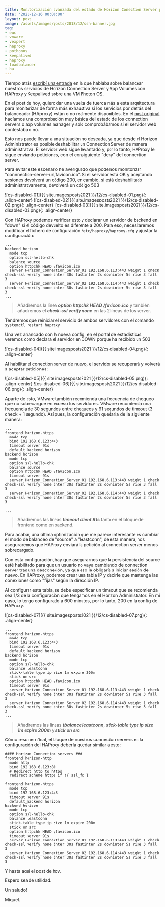 ```yaml
---
title: Monitorización avanzada del estado de Horizon Conection Server para balanceo de carga con HAproxy
date: '2021-12-16 00:00:00'
layout: post
image: /assets/images/posts/2018/12/ssh-banner.jpg
tag:
- euc
- vmware
- vexpert
- haproxy
- pothonos
- keepalived
- haproxy
- loadbalancer
- ha
---
```


Tiempo atrás [escribí una entrada](https://miquelmariano.github.io/2021/09/08/vmware-horizon-haproxy/) en la que hablaba sobre balancear nuestros servicios de Horizon Connection Server y App Volumes con HAProxy y Keepalived sobre una VM Photon OS.

En el post de hoy, quiero dar una vuelta de tuerca más a esta arquitectura para monitorizar de forma más exhaustiva si los servicios por detrás del balanceador (HAproxy) están o no realmente disponibles. En él [post original](https://miquelmariano.github.io/2021/09/08/vmware-horizon-haproxy/) hacíamos una comprobación muy básica del estado de los connection servers o app volumes manager y solo comprobábamos si el servidor web contestaba o no.

Esto nos puede llevar a una situación no deseada, ya que desde el Horizon Administrator es posible deshabilitar un Connection Server de manera administrativa. El servidor web sigue levantado y, por lo tanto, HAProxy le sigue enviando peticiones, con el consiguiente "deny" del connection server.

Para evitar este escenario he averiguado que podemos monitorizar "connnection-server-url/favicon.ico". Si el servidor está OK y aceptando sesiones devolverá un código 200, en cambio, si está deshabilitado administrativamente, devolverá un código 503

![cs-disabled-01]({{ site.imagesposts2021 }}/12/cs-disabled-01.png){: .align-center}
![cs-disabled-02]({{ site.imagesposts2021 }}/12/cs-disabled-02.png){: .align-center}
![cs-disabled-03]({{ site.imagesposts2021 }}/12/cs-disabled-03.png){: .align-center}

Con HAProxy podemos verificar esto y declarar un servidor de backend en "down" si el código devuelto es diferente a 200. Para eso, necesitaremos modificar el fichero de configuración `/etc/haproxy/haproxy.cfg` y ajustar la configuración:

```ssh
...
backend horizon
  mode tcp
  option ssl-hello-chk
  balance source
  option httpchk HEAD /favicon.ico
  server Horizon_Connection_Server_01 192.168.6.113:443 weight 1 check check-ssl verify none inter 30s fastinter 2s downinter 5s rise 3 fall 3
  server Horizon_Connection_Server_02 192.168.6.114:443 weight 1 check check-ssl verify none inter 30s fastinter 2s downinter 5s rise 3 fall 3
...
```

> Añadiremos la línea **_option httpchk HEAD /favicon.ico_** y también añadiremos el **_check-ssl verify none_** en las 2 líneas de los server.

Tendremos que reiniciar el servicio de ambos servidores con el comando `systemctl restart haproxy`

Una vez arrancado con la nueva config, en el portal de estadísticas veremos cómo declara el servidor en DOWN porque ha recibido un 503

![cs-disabled-04]({{ site.imagesposts2021 }}/12/cs-disabled-04.png){: .align-center}

Al habilitar el conection server de nuevo, el servidor se recuperará y volverá a aceptar peticiones:

![cs-disabled-05]({{ site.imagesposts2021 }}/12/cs-disabled-05.png){: .align-center}
![cs-disabled-06]({{ site.imagesposts2021 }}/12/cs-disabled-06.png){: .align-center}

Aparte de esto, VMware también recomienda una frecuencia de chequeo que no sobrecargue en exceso los servidores. VMware recomienda una frecuencia de 30 segundos entre chequeos y 91 segundos de timeout (3 check + 1 segundo). Así pues, la configuración quedaria de la siguiente manera:

```ssh
...
frontend horizon-https
  mode tcp
  bind 192.168.6.123:443
  timeout server 91s
  default_backend horizon
backend horizon
  mode tcp
  option ssl-hello-chk
  balance source
  option httpchk HEAD /favicon.ico
  timeout server 91s
  server Horizon_Connection_Server_01 192.168.6.113:443 weight 1 check check-ssl verify none inter 30s fastinter 2s downinter 5s rise 3 fall 3
  server Horizon_Connection_Server_02 192.168.6.114:443 weight 1 check check-ssl verify none inter 30s fastinter 2s downinter 5s rise 3 fall 3

...
```

> Añadiremos las líneas **_timeout client 91s_** tanto en el bloque de frontend como en backend.

Para acabar, una última optimización que me parece interesante es cambiar el modo de balanceo de "source" a "leastconn", de esta manera, nos aseguraremos que HAProxy enviará la petición al connection server menos sobrecargado.

Con esta configuración, hay que asegurarnos que la persistencia del source esté habilitado para que un usuario no vaya cambiando de connection server tras una desconexión, ya que eso le obligaría a iniciar sesión de nuevo. En HAProxy, podemos crear una tabla IP y decirle que mantenga las conexiones como "fijas" según la dirección IP. 

Al configurar esta tabla, se debe especificar un timeout que se recomienda sea 1/3 de la configuración que tengamos en el Horizon Administrator. En mi caso, lo tengo configurado a 600 minutos, por lo tanto, 200 en la config de HAProxy.

![cs-disabled-07]({{ site.imagesposts2021 }}/12/cs-disabled-07.png){: .align-center}

```ssh
...
frontend horizon-https
  mode tcp
  bind 192.168.6.123:443
  timeout server 91s
  default_backend horizon
backend horizon
  mode tcp
  option ssl-hello-chk
  balance leastconn
  stick-table type ip size 1m expire 200m
  stick on src
  option httpchk HEAD /favicon.ico
  timeout server 91s
  server Horizon_Connection_Server_01 192.168.6.113:443 weight 1 check check-ssl verify none inter 30s fastinter 2s downinter 5s rise 3 fall 3
  server Horizon_Connection_Server_02 192.168.6.114:443 weight 1 check check-ssl verify none inter 30s fastinter 2s downinter 5s rise 3 fall 3
...
```

> Añadiremos las líneas **_tbalance leastconn_**, **_stick-table type ip size 1m expire 200m_** y **_stick on src_** 

Cómo resumen final, el bloque de nuestros connection servers en la configuración del HAProxy debería quedar similar a esto:

```ssh
#### Horizon Connection servers ###
frontend horizon-http
  mode http
  bind 192.168.6.123:80
  # Redirect http to https
  redirect scheme https if !{ ssl_fc }

frontend horizon-https
  mode tcp
  bind 192.168.6.123:443
  timeout server 91s
  default_backend horizon
backend horizon
  mode tcp
  option ssl-hello-chk
  balance leastconn
  stick-table type ip size 1m expire 200m
  stick on src
  option httpchk HEAD /favicon.ico
  timeout server 91s
  server Horizon_Connection_Server_01 192.168.6.113:443 weight 1 check check-ssl verify none inter 30s fastinter 2s downinter 5s rise 3 fall 3
  server Horizon_Connection_Server_02 192.168.6.114:443 weight 1 check check-ssl verify none inter 30s fastinter 2s downinter 5s rise 3 fall 3
  ```

Y hasta aquí el post de hoy.

Espero sea de utilidad.

Un saludo!

Miquel.
